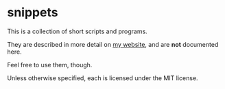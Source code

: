 snippets
=========

This is a collection of short scripts and programs.

They are described in more detail on [my website](http://www.woodruffw.us/realsite/projects/snippets.html), and are **not** documented here.

Feel free to use them, though. 

Unless otherwise specified, each is licensed under the MIT license.

